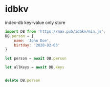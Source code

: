 # idbkv

index-db key-value only store


```javascript
import DB from 'https://max.pub/idbkv/min.js';
DB.person = {
	name: 'John Doe',
	birtday: '2020-02-03'
}

let person = await DB.person

let allKeys = await DB.keys


delete DB.person 
```
